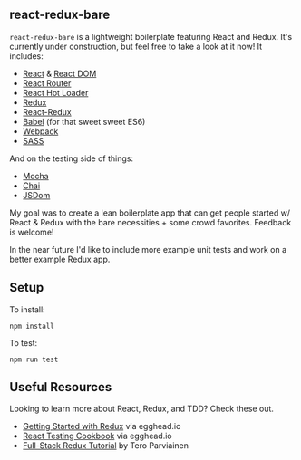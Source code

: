 ## react-redux-bare ##

`react-redux-bare` is a lightweight boilerplate featuring React and Redux. It's currently under construction, but feel free to take a look at it now! It includes:

 - [React](https://github.com/facebook/react) & [React DOM](https://www.npmjs.com/package/react-dom)
 - [React Router](https://github.com/reactjs/react-router)
 - [React Hot Loader](https://github.com/gaearon/react-hot-loader)
 - [Redux](https://github.com/reactjs/redux)
 - [React-Redux](https://github.com/reactjs/react-redux)
 - [Babel](https://babeljs.io/) (for that sweet sweet ES6)
 - [Webpack](http://webpack.github.io/)
 - [SASS](sass-lang.com)

And on the testing side of things:

 - [Mocha](https://mochajs.org/)
 - [Chai](http://chaijs.com)
 - [JSDom](https://github.com/tmpvar/jsdom)

My goal was to create a lean boilerplate app that can get people started w/ React & Redux with the bare necessities + some crowd favorites. Feedback is welcome!

In the near future I'd like to include more example unit tests and work on a better example Redux app.

## Setup ##

To install:

    npm install

To test:

    npm run test

## Useful Resources ##

Looking to learn more about React, Redux, and TDD? Check these out.

- [Getting Started with Redux](https://egghead.io/series/getting-started-with-redux) via egghead.io
- [React Testing Cookbook](https://egghead.io/series/react-testing-cookbook) via egghead.io
- [Full-Stack Redux Tutorial](http://teropa.info/blog/2015/09/10/full-stack-redux-tutorial.html) by Tero Parviainen
